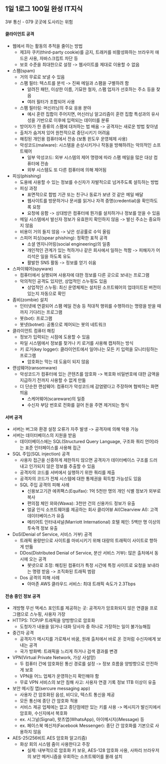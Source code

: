 ## 1일 1로그 100일 완성 IT지식

3부 통신 - 079 곳곳에 도사리는 위험

#### 클라이언트 공격

- 웹에서 하는 활동의 추적을 줄이는 방법
  - 제3자 쿠키(third-party cookie)를 금지, 트래커를 비활성화하는 브라우저 애드온 사용, 자바스크립트 차단 등
  - 보호 수준을 최대한으로 설정 -> 웹사이트를 제대로 이용할 수 없음
- 스팸(spam)
  - 거의 무료로 보낼 수 있음
  - 스팸 필터: 텍스트를 분석 -> 진짜 메일과 스팸을 구별하려 함
    - 알려진 패턴, 이상한 이름, 기묘한 철자, 스팸 업자가 선호하는 주소 등을 찾음
    - 여러 필터가 조합되어 사용
  - 스팸 필터링: 머신러닝의 주요 응용 분야
    - 예시 훈련 집합이 주어지면, 머신러닝 알고리즘이 훈련 집합 특성과의 유사성을 기반으로 이후에 입력되는 데이터를 분류
  - 방어자가 한 종류의 스팸에 대처하는 법 배움 -> 공격자는 새로운 방법 찾아냄
  - 출처가 숨겨져 있어 원천적으로 중단시키기 어려움
  - 해킹된 개인용 컴퓨터에서 전송 (보통 윈도우 운영체제 사용)
  - 악성코드(malware): 시스템을 손상시키거나 작동을 방해하려는 악의적인 소프트웨어
    - 일부 악성코드: 외부 시스템의 제어 명령에 따라 스팸 메일을 많은 대상 컴퓨터에 전송
    - 외부 시스템도 또 다른 컴퓨터에 의해 제어됨
- 피싱(phishing)
  - 도용에 사용할 수 있는 정보를 수신자가 자발적으로 넘겨주도록 설득하는 방법
  - 피싱 과정
    - 표면적으로 합법 기관 또는 친구나 동료가 보낸 것 같은 메일 배달
    - 웹사이트를 방문하거나 문서를 읽거나 자격 증명(credential)을 확인하도록 요청
    - 요청에 응함 -> 상대방은 컴퓨터에 뭔가를 설치하거나 정보를 얻을 수 있음
  - 메일 시스템에서 발신자 정보가 유효한지 확인하지 않음 -> 발신 주소는 중요하지 않음
  - 비용이 거의 들지 않음 -> 낮은 성공률로 수익 올림
  - 스피어 피싱(spear phishing): 정확한 표적 공격
    - 소셜 엔지니어링(social engineering)의 일종
    - 개인적인 관계가 있는 척하거나 같은 회사에서 일하는 척함 -> 피해자가 어리석은 일을 하도록 유도
    - 활발한 SNS 활동 -> 정보를 얻기 쉬움
- 스파이웨어(spyware)
  - 컴퓨터에서 실행되며 사용자에 대한 정보를 다른 곳으로 보내는 프로그램
  - 악의적인 공격도 있지만, 상업적인 스누핑도 있음
    - 상업적인 스누핑: 최신 운영체제는 설치된 소프트웨어의 업데이트된 버전이 있는지 자동으로 확인
- 좀비(zombie) 설치
  - 인터넷에 연결되어 스팸 메일 전송 등 적대적 행위를 수행하라는 명령을 받을 때까지 기다리는 프로그램
  - 봇(bot): 프로그램
  - 봇넷(botnet): 공통으로 제어되는 봇의 네트워크
- 클라이언트 컴퓨터 해킹
  - 정보가 입력되는 시점에 도용할 수 있음
  - 파일 시스템에서 정보를 찾거나 키 로거를 사용해 캡처하는 방식
  - 키 로거(key logger): 클라이언트에서 일어나는 모든 키 입력을 모니터링하는 프로그램
    - 암호화는 막는 데 도움이 되지 않음
- 랜섬웨어(ransomware)
  - 악성코드가 컴퓨터에 있는 콘텐츠를 암호화 -> 복호화 비밀번호에 대한 금액을 지급하기 전까지 사용할 수 없게 만듦
  - 더 단순한 랜섬웨어: 컴퓨터가 악성코드에 감염됐다고 주장하며 협박하는 화면 띄움
    - 스케어웨어(scareware)의 일종
    - 수신자 부담 번호로 전화를 걸어 돈을 주면 제거되는 형식

#### 서버 공격

- 서버는 버그와 환경 설정 오류가 자주 발생 -> 공격자에 의해 악용 가능
- 서버는 데이터베이스의 지원을 받음
  - 데이터베이스에는 SQL(Structured Query Language, 구조화 쿼리 언어)라는 표준 인터페이스를 사용해 접근
- SQL 주입(SQL injection) 공격
  - 사용자 접근을 신중하게 제한하지 않으면 공격자가 데이터베이스 구조를 드러내고 인가되지 않은 정보를 추출할 수 있음
  - 공격자의 코드를 서버에서 실행하기 위한 쿼리를 제출
  - 공격자의 코드가 전체 시스템에 대한 통제권을 획득할 가능성도 있음
  - SQL 주입 공격의 피해 사례
    - 신용보고기관 에퀴팩스(Equifax): 1억 5천만 명의 개인 식별 정보가 외부로 복사
    - 편의점 체인 와와(Wawa): 3천만 건의 신용카드 정보가 유출
    - 얼굴 인식 소프트웨어를 제공하는 회사 클리어뷰 AI(Clearview AI): 고객 데이터베이스가 유출
    - 메리어트 인터내셔널(Marriott International) 호텔 체인: 5백만 명 이상의 투숙객 정보 유출
- DoS(Denial of Service, 서비스 거부) 공격
  - 트래픽 용량만으로 사이트를 마비시키기 위해 대량의 트래픽이 사이트로 향하게 만듦
  - DDos(Distributed Denial of Service, 분산 서비스 거부): 많은 출처에서 동시에 오는 공격
    - 봇넷으로 조정: 해킹된 컴퓨터가 특정 시간에 특정 사이트로 요청을 보내라는 명령 받음 -> 조직화된 트래픽 범람
  - Dos 공격의 피해 사례
    - 아마존 AWS 클라우드 서비스: 최대 트래픽 속도가 2.3Tbps
   
#### 전송 중인 정보 공격

- 개방형 무선 액세스 포인트를 제공하는 곳: 공격자가 암호화되지 않은 연결을 프로그램으로 스누핑, 사용자 가장
- HTTPS: TCP/IP 트래픽을 양방향으로 암호화
  - 도청자가 내용을 읽거나 대화 당사자 중 하나로 가장하는 일이 불가능해짐
- 중간자 공격
  - 공격자가 메시지를 가로채서 바꿈, 원래 출처에서 바로 온 것처럼 수신자에게 보내는 공격
  - 국가 방화벽: 트래픽을 느리게 하거나 검색 결과를 변경
- VPN(Virtual Private Network, 가상 사설망)
  - 두 컴퓨터 간에 암호화된 통신 경로를 설정 -> 정보 흐름을 양방향으로 안전하게 보호
  - VPN을 어느 업체가 운영하는지 확인해야 함
  - 무료 VPN 서비스의 보안 침해 사고: 사용자 연결 기록 정보 1TB 이상이 유출
- 보안 메시징 앱(sercure messaging app)
  - 사용자 간 암호화된 음성, 비디오, 텍스트 통신을 제공
  - 모든 통신에 종단 간 암호화 적용
  - 서비스 제공 업체에는 없고 종단점에만 있는 키를 사용 -> 메시지가 발신지에서 암호화, 수신지에서 복호화
  - ex. 시그널(Signal), 왓츠앱(WhatsApp), 아이메시지(iMessage) 등
  - ex. 페이스북 메신저(Facebook Messenger): 종단 간 암호화를 기본으로 사용하지 않음
- AES-25(256비트 AES 암호화 알고리즘)
  - 화상 회의 시스템 줌이 사용한다고 주장
    - 실제: 내부적으로 암호화 키 보유, AES-128 암호화 사용, 사파리 브라우저의 보안 메커니즘을 우회하는 소프트웨어를 몰래 설치
